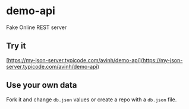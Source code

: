 # demo-api
Fake Online REST server 

## Try it

[https://my-json-server.typicode.com/avinh/demo-api](https://my-json-server.typicode.com/avinh/demo-api)

## Use your own data

Fork it and change `db.json` values or create a repo with a `db.json` file.
